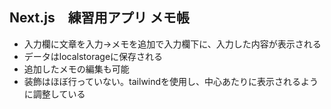## Next.js　練習用アプリ メモ帳

- 入力欄に文章を入力→メモを追加で入力欄下に、入力した内容が表示される
- データはlocalstorageに保存される
- 追加したメモの編集も可能
- 装飾はほぼ行っていない。tailwindを使用し、中心あたりに表示されるように調整している